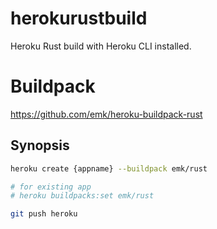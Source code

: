 # herokurustbuild

Heroku Rust build with Heroku CLI installed.

# Buildpack

https://github.com/emk/heroku-buildpack-rust

## Synopsis

```bash
heroku create {appname} --buildpack emk/rust

# for existing app
# heroku buildpacks:set emk/rust

git push heroku
```

